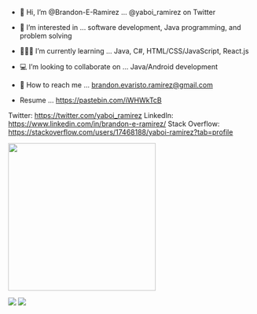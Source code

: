 - 🤝 Hi, I’m @Brandon-E-Ramirez ... @yaboi_ramirez on Twitter
- 👀 I’m interested in ... software development, Java programming, and problem solving
- 👨🏻‍💻 I’m currently learning ... Java, C#, HTML/CSS/JavaScript, React.js
- 💻 I’m looking to collaborate on ... Java/Android development
- 💌 How to reach me ... brandon.evaristo.ramirez@gmail.com

- Resume ... https://pastebin.com/iWHWkTcB

Twitter: https://twitter.com/yaboi_ramirez
LinkedIn: https://www.linkedin.com/in/brandon-e-ramirez/
Stack Overflow: https://stackoverflow.com/users/17468188/yaboi-ramirez?tab=profile

<img src="https://user-images.githubusercontent.com/32860080/166309379-4c11e944-fedd-4e13-b389-2b2eac785d5b.gif" height="300" />

![](https://github.com/username/github-stats/blob/master/generated/overview.svg)
![](https://github.com/username/github-stats/blob/master/generated/languages.svg)

<!---
Brandon-E-Ramirez/Brandon-E-Ramirez is a ✨ special ✨ repository because its `README.md` (this file) appears on your GitHub profile.
You can click the Preview link to take a look at your changes.
--->
   
